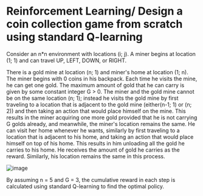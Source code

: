 # Reinforcement Learning/ Design a coin collection game from scratch using standard Q-learning

Consider an n*n environment with locations (i; j). A miner begins at location (1; 1) and can travel UP, LEFT, DOWN, or RIGHT. 

There is a gold mine at location (n; 1) and miner's home at location (1; n). The miner begins with 0 coins in his backpack. Each time he visits the mine, he can get one gold. The maximum amount of gold that he can carry is given by some constant integer G > 0. The miner and the gold mine cannot be on the same location (n; 1); instead he visits the gold mine by first traveling to a location that is adjacent to the gold mine (either(n-1; 1) or (n; 2)) and then taking an action that would place himself on the mine. This results in the miner acquiring one more gold provided that he is not carrying G golds already, and meanwhile, the miner's location remains the same. He can visit her home whenever he wants, similarly by first traveling to a location that is adjacent to his home, and taking an action that would place himself on top of his home. This results in him unloading all the gold he carries to his home. He receives the amount of gold he carries as the reward. Similarly, his location remains the same in this process.

![image](https://user-images.githubusercontent.com/97136976/148145782-cdb8c5ea-b190-48bd-af9d-9860b7901566.png)





By assuming n = 5 and G = 3, the cumulative reward in each step is calculated using standard Q-learning to find the optimal policy. 


